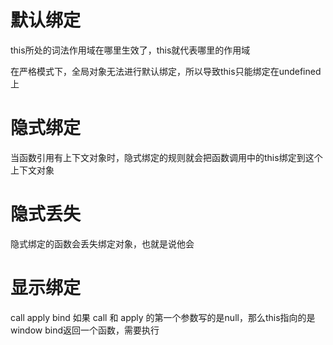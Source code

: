 # 默认绑定
this所处的词法作用域在哪里生效了，this就代表哪里的作用域

在严格模式下，全局对象无法进行默认绑定，所以导致this只能绑定在undefined上

# 隐式绑定
当函数引用有上下文对象时，隐式绑定的规则就会把函数调用中的this绑定到这个上下文对象

# 隐式丢失
隐式绑定的函数会丢失绑定对象，也就是说他会

# 显示绑定
call  apply  bind
如果 call 和 apply 的第一个参数写的是null，那么this指向的是window
bind返回一个函数，需要执行